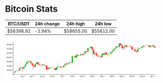 # Bitcoin Stats

BTC/USDT|24h change|24h high|24h low|
|---|---|---|---|
|$56398.92|-2.94%|$58655.00|$55612.00|

<img src="./chart.svg">
